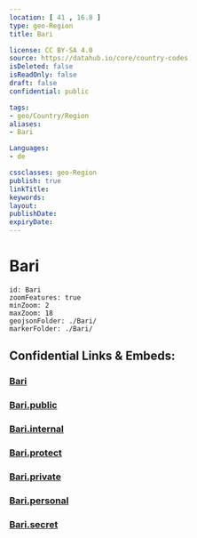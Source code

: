 ```yaml
---
location: [ 41 , 16.8 ] 
type: geo-Region
title: Bari

license: CC BY-SA 4.0
source: https://datahub.io/core/country-codes
isDeleted: false
isReadOnly: false
draft: false
confidential: public

tags:
- geo/Country/Region
aliases:
- Bari

Languages:
- de

cssclasses: geo-Region
publish: true
linkTitle: 
keywords: 
layout: 
publishDate: 
expiryDate: 
---
```


# Bari

```leaflet
id: Bari
zoomFeatures: true 
minZoom: 2 
maxZoom: 18
geojsonFolder: ./Bari/
markerFolder: ./Bari/
```


## Confidential Links & Embeds: 

### [Bari](/_Standards/Earth/Continent/Europe/Europe~South/Italy/regions~Italy/Apulia/Bari.md) 

### [Bari.public](/_public/Earth/Continent/Europe/Europe~South/Italy/regions~Italy/Apulia/Bari.public.md) 

### [Bari.internal](/_internal/Earth/Continent/Europe/Europe~South/Italy/regions~Italy/Apulia/Bari.internal.md) 

### [Bari.protect](/_protect/Earth/Continent/Europe/Europe~South/Italy/regions~Italy/Apulia/Bari.protect.md) 

### [Bari.private](/_private/Earth/Continent/Europe/Europe~South/Italy/regions~Italy/Apulia/Bari.private.md) 

### [Bari.personal](/_personal/Earth/Continent/Europe/Europe~South/Italy/regions~Italy/Apulia/Bari.personal.md) 

### [Bari.secret](/_secret/Earth/Continent/Europe/Europe~South/Italy/regions~Italy/Apulia/Bari.secret.md)

